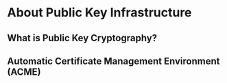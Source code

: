 <!--
SPDX-FileCopyrightText: 2023,2024 Oracle and/or its affiliates.
SPDX-License-Identifier: CC-BY-SA-4.0
-->
# About Public Key Infrastructure

## What is Public Key Cryptography?

## Automatic Certificate Management Environment \(ACME\)


